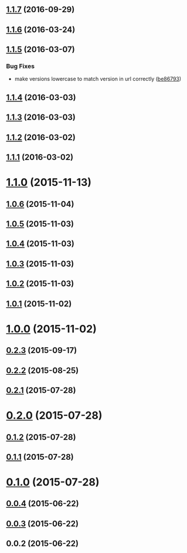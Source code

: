 <a name="1.1.7"></a>
## [1.1.7](https://github.com/cheminfo/visualizer-react/compare/v1.1.6...v1.1.7) (2016-09-29)



<a name="1.1.6"></a>
## [1.1.6](https://github.com/cheminfo/visualizer-react/compare/v1.1.5...v1.1.6) (2016-03-24)



<a name="1.1.5"></a>
## [1.1.5](https://github.com/cheminfo/visualizer-react/compare/v1.1.4...v1.1.5) (2016-03-07)


### Bug Fixes

* make versions lowercase to match version in url correctly ([be86793](https://github.com/cheminfo/visualizer-react/commit/be86793))



<a name="1.1.4"></a>
## [1.1.4](https://github.com/cheminfo/visualizer-react/compare/v1.1.3...v1.1.4) (2016-03-03)



<a name="1.1.3"></a>
## [1.1.3](https://github.com/cheminfo/visualizer-react/compare/v1.1.2...v1.1.3) (2016-03-03)



<a name="1.1.2"></a>
## [1.1.2](https://github.com/cheminfo/visualizer-react/compare/v1.1.1...v1.1.2) (2016-03-02)



<a name="1.1.1"></a>
## [1.1.1](https://github.com/cheminfo/visualizer-react/compare/v1.1.0...v1.1.1) (2016-03-02)



<a name="1.1.0"></a>
# [1.1.0](https://github.com/cheminfo/visualizer-react/compare/v1.0.6...v1.1.0) (2015-11-13)



<a name="1.0.6"></a>
## [1.0.6](https://github.com/cheminfo/visualizer-react/compare/v1.0.5...v1.0.6) (2015-11-04)



<a name="1.0.5"></a>
## [1.0.5](https://github.com/cheminfo/visualizer-react/compare/v1.0.4...v1.0.5) (2015-11-03)



<a name="1.0.4"></a>
## [1.0.4](https://github.com/cheminfo/visualizer-react/compare/v1.0.3...v1.0.4) (2015-11-03)



<a name="1.0.3"></a>
## [1.0.3](https://github.com/cheminfo/visualizer-react/compare/v1.0.2...v1.0.3) (2015-11-03)



<a name="1.0.2"></a>
## [1.0.2](https://github.com/cheminfo/visualizer-react/compare/v1.0.1...v1.0.2) (2015-11-03)



<a name="1.0.1"></a>
## [1.0.1](https://github.com/cheminfo/visualizer-react/compare/v1.0.0...v1.0.1) (2015-11-02)



<a name="1.0.0"></a>
# [1.0.0](https://github.com/cheminfo/visualizer-react/compare/v0.2.3...v1.0.0) (2015-11-02)



<a name="0.2.3"></a>
## [0.2.3](https://github.com/cheminfo/visualizer-react/compare/v0.2.2...v0.2.3) (2015-09-17)



<a name="0.2.2"></a>
## [0.2.2](https://github.com/cheminfo/visualizer-react/compare/v0.2.1...v0.2.2) (2015-08-25)



<a name="0.2.1"></a>
## [0.2.1](https://github.com/cheminfo/visualizer-react/compare/v0.2.0...v0.2.1) (2015-07-28)



<a name="0.2.0"></a>
# [0.2.0](https://github.com/cheminfo/visualizer-react/compare/v0.1.2...v0.2.0) (2015-07-28)



<a name="0.1.2"></a>
## [0.1.2](https://github.com/cheminfo/visualizer-react/compare/v0.1.1...v0.1.2) (2015-07-28)



<a name="0.1.1"></a>
## [0.1.1](https://github.com/cheminfo/visualizer-react/compare/v0.1.0...v0.1.1) (2015-07-28)



<a name="0.1.0"></a>
# [0.1.0](https://github.com/cheminfo/visualizer-react/compare/v0.0.4...v0.1.0) (2015-07-28)



<a name="0.0.4"></a>
## [0.0.4](https://github.com/cheminfo/visualizer-react/compare/v0.0.3...v0.0.4) (2015-06-22)



<a name="0.0.3"></a>
## [0.0.3](https://github.com/cheminfo/visualizer-react/compare/v0.0.2...v0.0.3) (2015-06-22)



<a name="0.0.2"></a>
## 0.0.2 (2015-06-22)



